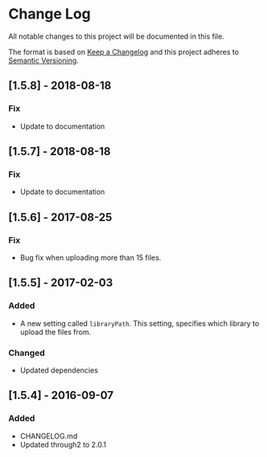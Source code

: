 # Change Log
All notable changes to this project will be documented in this file.

The format is based on [Keep a Changelog](http://keepachangelog.com/) 
and this project adheres to [Semantic Versioning](http://semver.org/).

## [1.5.8] - 2018-08-18
### Fix
- Update to documentation

## [1.5.7] - 2018-08-18
### Fix
- Update to documentation

## [1.5.6] - 2017-08-25
### Fix
- Bug fix when uploading more than 15 files. 

## [1.5.5] - 2017-02-03
### Added
- A new setting called `libraryPath`. This setting, specifies which library to upload the files from.

### Changed
- Updated dependencies

## [1.5.4] - 2016-09-07
### Added
- CHANGELOG.md
- Updated through2 to 2.0.1